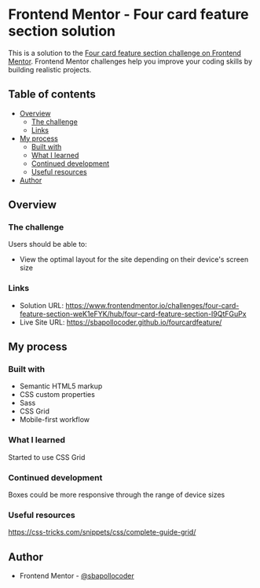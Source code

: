 # Frontend Mentor - Four card feature section solution

This is a solution to the [Four card feature section challenge on Frontend Mentor](https://www.frontendmentor.io/challenges/four-card-feature-section-weK1eFYK). Frontend Mentor challenges help you improve your coding skills by building realistic projects. 

## Table of contents

- [Overview](#overview)
  - [The challenge](#the-challenge)
  - [Links](#links)
- [My process](#my-process)
  - [Built with](#built-with)
  - [What I learned](#what-i-learned)
  - [Continued development](#continued-development)
  - [Useful resources](#useful-resources)
- [Author](#author)

## Overview

### The challenge

Users should be able to:

- View the optimal layout for the site depending on their device's screen size

### Links

- Solution URL: https://www.frontendmentor.io/challenges/four-card-feature-section-weK1eFYK/hub/four-card-feature-section-I9QtFGuPx
- Live Site URL: https://sbapollocoder.github.io/fourcardfeature/

## My process

### Built with

- Semantic HTML5 markup
- CSS custom properties
- Sass
- CSS Grid
- Mobile-first workflow

### What I learned

Started to use CSS Grid

### Continued development

Boxes could be more responsive through the range of device sizes

### Useful resources

https://css-tricks.com/snippets/css/complete-guide-grid/

## Author

- Frontend Mentor - [@sbapollocoder](https://www.frontendmentor.io/profile/sbapollocoder)

